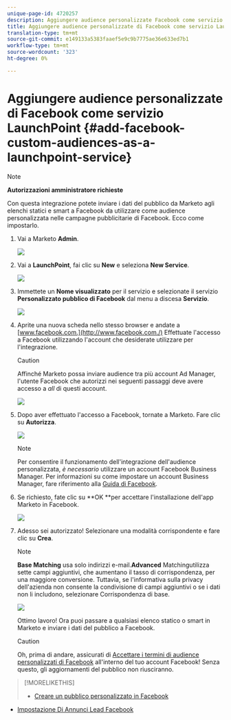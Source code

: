 ```yaml
---
unique-page-id: 4720257
description: Aggiungere audience personalizzate Facebook come servizio LaunchPoint - Documenti Marketo - Documentazione prodotto
title: Aggiungere audience personalizzate di Facebook come servizio LaunchPoint
translation-type: tm+mt
source-git-commit: e149133a5383faaef5e9c9b7775ae36e633ed7b1
workflow-type: tm+mt
source-wordcount: '323'
ht-degree: 0%

---
```



# Aggiungere audience personalizzate di Facebook come servizio LaunchPoint {#add-facebook-custom-audiences-as-a-launchpoint-service}

>[!NOTE]
>
>**Autorizzazioni amministratore richieste**

Con questa integrazione potete inviare i dati del pubblico da Marketo agli elenchi statici e smart a Facebook da utilizzare come audience personalizzata nelle campagne pubblicitarie di Facebook. Ecco come impostarlo.

1. Vai a Marketo **Admin**.

   ![](assets/image2016-11-29-10-3a50-3a29.png)

1. Vai a **LaunchPoint**, fai clic su **New** e seleziona **New Service**.

   ![](assets/image2016-11-29-10-3a51-3a11.png)

1. Immettete un **Nome visualizzato** per il servizio e selezionate il servizio **Personalizzato pubblico di Facebook** dal menu a discesa **Servizio**.

   ![](assets/image2016-11-29-12-3a51-3a8.png)

1. Aprite una nuova scheda nello stesso browser e andate a [www.facebook.com.](http://www.facebook.com./) Effettuate l&#39;accesso a Facebook utilizzando l&#39;account che desiderate utilizzare per l&#39;integrazione.

   >[!CAUTION]
   >
   >Affinché Marketo possa inviare audience tra più account Ad Manager, l&#39;utente Facebook che autorizzi nei seguenti passaggi deve avere accesso a *all* di questi account.

   ![](assets/image2016-11-29-10-3a52-3a29.png)

1. Dopo aver effettuato l&#39;accesso a Facebook, tornate a Marketo. Fare clic su **Autorizza**.

   ![](assets/fb-custom-authorize-hand.png)

   >[!NOTE]
   >
   >Per consentire il funzionamento dell&#39;integrazione dell&#39;audience personalizzata, *è necessario* utilizzare un account Facebook Business Manager. Per informazioni su come impostare un account Business Manager, fare riferimento alla [Guida di Facebook](https://www.facebook.com/business/help/1710077379203657).

1. Se richiesto, fate clic su **OK **per accettare l&#39;installazione dell&#39;app Marketo in Facebook.

   ![](assets/image2016-11-29-10-3a56-3a3.png)

1. Adesso sei autorizzato! Selezionare una modalità corrispondente e fare clic su **Crea**.

   >[!NOTE]
   >
   >**Base Matching** usa solo indirizzi e-mail.**Advanced** Matchingutilizza sette campi aggiuntivi, che aumentano il tasso di corrispondenza, per una maggiore conversione. Tuttavia, se l&#39;informativa sulla privacy dell&#39;azienda non consente la condivisione di campi aggiuntivi o se i dati non li includono, selezionare Corrispondenza di base.

   ![](assets/fb-custom-adv-matching-hands.png)

   Ottimo lavoro! Ora puoi passare a qualsiasi elenco statico o smart in Marketo e inviare i dati del pubblico a Facebook.

   >[!CAUTION]
   >
   >Oh, prima di andare, assicurati di [Accettare i termini di audience personalizzati di Facebook](https://www.facebook.com/ads/manage/customaudiences/tos.php) all&#39;interno del tuo account Facebook! Senza questo, gli aggiornamenti del pubblico non riusciranno.

>[!MORELIKETHIS]
>
>* [Creare un pubblico personalizzato in Facebook](../../../product-docs/demand-generation/facebook/create-a-custom-audience-in-facebook.md)
   >
   >
* [Impostazione Di Annunci Lead Facebook](../../../product-docs/demand-generation/facebook/set-up-facebook-lead-ads.md)

>



